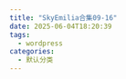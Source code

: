 ```yaml
---
title: "SkyEmilia合集09-16"
date: 2025-06-04T18:20:39
tags:
  - wordpress
categories:
  - 默认分类
---
```




